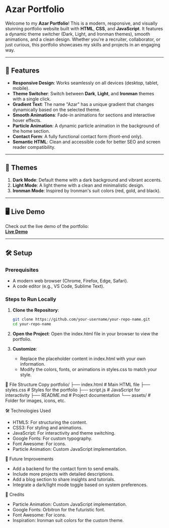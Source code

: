 # Azar Portfolio

Welcome to my **Azar Portfolio**! This is a modern, responsive, and visually stunning portfolio website built with **HTML**, **CSS**, and **JavaScript**. It features a dynamic theme switcher (Dark, Light, and Ironman themes), smooth animations, and a clean design. Whether you're a recruiter, collaborator, or just curious, this portfolio showcases my skills and projects in an engaging way.

---

## 🚀 Features

- **Responsive Design**: Works seamlessly on all devices (desktop, tablet, mobile).
- **Theme Switcher**: Switch between **Dark**, **Light**, and **Ironman** themes with a single click.
- **Gradient Text**: The name "Azar" has a unique gradient that changes dynamically based on the selected theme.
- **Smooth Animations**: Fade-in animations for sections and interactive hover effects.
- **Particle Animation**: A dynamic particle animation in the background of the home section.
- **Contact Form**: A fully functional contact form (front-end only).
- **Semantic HTML**: Clean and accessible code for better SEO and screen reader compatibility.

---

## 🎨 Themes

1. **Dark Mode**: Default theme with a dark background and vibrant accents.
2. **Light Mode**: A light theme with a clean and minimalistic design.
3. **Ironman Mode**: Inspired by Ironman's suit colors (red, gold, and black).

---

## 🖥️ Live Demo

Check out the live demo of the portfolio:  
[**Live Demo**](azar-02.github.io/html-css-portfolio/)

---

## 🛠️ Setup

### Prerequisites
- A modern web browser (Chrome, Firefox, Edge, Safari).
- A code editor (e.g., VS Code, Sublime Text).

### Steps to Run Locally

1. **Clone the Repository**:
   ```bash
   git clone https://github.com/your-username/your-repo-name.git
   cd your-repo-name

2. **Open the Project**:
    Open the index.html file in your browser to view the portfolio.

3. **Customize**:
    - Replace the placeholder content in index.html with your own information.
    - Modify the colors, fonts, or animations in styles.css to match your style.


📂 File Structure
Copy
portfolio/
├── index.html          # Main HTML file
├── styles.css          # Styles for the portfolio
├── script.js           # JavaScript for interactivity
├── README.md           # Project documentation
└── assets/             # Folder for images, icons, etc.

🛠️ Technologies Used

- HTML5: For structuring the content.
- CSS3: For styling and animations.
- JavaScript: For interactivity and theme switching.
- Google Fonts: For custom typography.
- Font Awesome: For icons.
- Particle Animation: Custom JavaScript implementation.

🚧 Future Improvements

- Add a backend for the contact form to send emails.
- Include more projects with detailed descriptions.
- Add a blog section to share insights and tutorials.
- Integrate a dark/light mode toggle based on system preferences.

🙏 Credits

- Particle Animation: Custom JavaScript implementation.
- Google Fonts: Orbitron for the futuristic font.
- Font Awesome: For icons.
- Inspiration: Ironman suit colors for the custom theme.